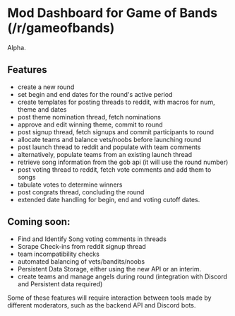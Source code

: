 # Mod Dashboard for Game of Bands (/r/gameofbands)

Alpha.

## Features

- create a new round
- set begin and end dates for the round's active period
- create templates for posting threads to reddit, with macros for num, theme and dates
- post theme nomination thread, fetch nominations
- approve and edit winning theme, commit to round
- post signup thread, fetch signups and commit participants to round
- allocate teams and balance vets/noobs before launching round
- post launch thread to reddit and populate with team comments
- alternatively, populate teams from an existing launch thread
- retrieve song information from the gob api (it will use the round number)
- post voting thread to reddit, fetch vote comments and add them to songs
- tabulate votes to determine winners
- post congrats thread, concluding the round
- extended date handling for begin, end and voting cutoff dates.

## Coming soon:

- Find and Identify Song voting comments in threads
- Scrape Check-ins from reddit signup thread
- team incompatibility checks
- automated balancing of vets/bandits/noobs
- Persistent Data Storage, either using the new API or an interim.
- create teams and manage angels during round (integration with Discord and Persistent data required)

Some of these features will require interaction between tools made by different moderators, such as the backend API and Discord bots.
